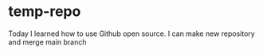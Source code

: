 # temp-repo
Today I learned how to use Github open source. I can make new repository and merge main branch
